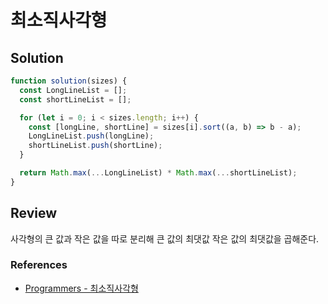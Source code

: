 # 최소직사각형

## Solution

```js
function solution(sizes) {
  const LongLineList = [];
  const shortLineList = [];

  for (let i = 0; i < sizes.length; i++) {
    const [longLine, shortLine] = sizes[i].sort((a, b) => b - a);
    LongLineList.push(longLine);
    shortLineList.push(shortLine);
  }

  return Math.max(...LongLineList) * Math.max(...shortLineList);
}
```

## Review

사각형의 큰 값과 작은 값을 따로 분리해 큰 값의 최댓값 작은 값의 최댓값을 곱해준다.

### References

- [Programmers - 최소직사각형](https://school.programmers.co.kr/learn/courses/30/lessons/86491)
